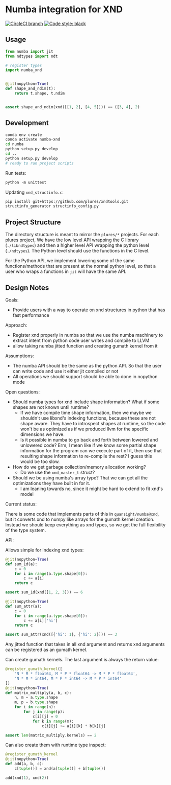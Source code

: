 # Numba integration for XND

[![CircleCI branch](https://img.shields.io/circleci/project/github/Quansight/numba-xnd/master.svg)](https://circleci.com/gh/Quansight/workflows/numba-xnd/tree/master) [![Code style: black](https://img.shields.io/badge/code%20style-black-000000.svg)](https://github.com/ambv/black)

## Usage

```python
from numba import jit
from ndtypes import ndt

# register types
import numba_xnd


@jit(nopython=True)
def shape_and_ndim(t):
    return t.shape, t.ndim


assert shape_and_ndim(xnd([[1, 2], [4, 5]])) == ([3, 4], 2)
```

## Development

```bash
conda env create
conda activate numba-xnd
cd numba
python setup.py develop
cd ..
python setup.py develop
# ready to run project scripts
```

Run tests:

```python
python -m unittest
```

Updating `xnd_structinfo.c`:

```bash
pip install git+https://github.com/plures/xndtools.git
structinfo_generator structinfo_config.py
```

## Project Structure

The directory structure is meant to mirror the `plures/*` projects. For each plures project,
We have the low level API wrapping the C library (`./libndtypes`) and then a higher level API
wrapping the python level (`./ndtypes`). The Python level should use the functions
in the C level.

For the Python API, we implement lowering some of the same functions/methods that are present at the normal python level, so that a user who wraps a functions in `jit` will have the same API.

## Design Notes

Goals:

- Provide users with a way to operate on xnd structures in python that has fast performance

Approach:

- Register xnd properly in numba so that we use the numba machinery to extract intent from python code user writes and compile to LLVM
- allow taking numba jitted function and creating gumath kernel from it

Assumptions:

- The numba API should be the same as the python API. So that the user can write code and use
  it either jit compiled or not
- All operations we should support should be able to done in nopython mode

Open questions:

- Should numba types for xnd include shape information? What if some shapes are not known until runtime?
  - If we have compile time shape information, then we maybe we shouldn't use libxnd's indexing functions, because these are not shape aware.
    They have to introspect shapes at runtime, so the code won't be as optimized as if we produced llvm for the specific dimensions we have.
  - Is it possible in numba to go back and forth between lowered and unlowered code? Erm, I mean like if we know some partial shape information for the program
    can we execute part of it, then use that resulting shape information to re-compile the rest? I guess this would be too slow.
- How do we get garbage collection/memory allocation working?
  - Do we use the `xnd_master_t` struct?
- Should we be using numba's array type? That we can get all the optimizations they have built in for it.
  - I am leaning towards no, since it might be hard to extend to fit xnd's model

Current status:

There is some code that implements parts of this in `quansight/numba@xnd`, but it converts xnd to numpy like arrays
for the gumath kernel creation. Instead we should keep everything as xnd types, so we get the full flexibility of the type system.

API:

Allows simple for indexing xnd types:

```python
@jit(nopython=True)
def sum_1d(a):
    c = 0
    for i in range(a.type.shape[0]):
        c += a[i]
    return c

assert sum_1d(xnd([1, 2, 3])) == 6

@jit(nopython=True)
def sum_attr(a):
    c = 0
    for i in range(a.type.shape[0]):
        c += a[i]['hi']
    return c

assert sum_attr(xnd([{'hi': 1}, {'hi': 2}])) == 3
```

Any jitted function that takes in all xnd argument and returns xnd arguments
can be registered as an gumath kernel.

Can create gumath kernels. The last argument is always the return value:

```python
@register_gumath_kernel([
    'N * M * float64, M * P * float64 -> M * P * float64',
    'N * M * int64, M * P * int64 -> M * P * int64'
])
@jit(nopython=True)
def matrix_multiply(a, b, c):
    n, m = a.type.shape
    m, p = b.type.shape
    for i in range(n):
        for j in range(p):
            c[i][j] = 0
            for k in range(m):
                c[i][j] += a[i][k] * b[k][j]

assert len(matrix_multiply.kernels) == 2
```

Can also create them with runtime type inspect:

```python
@register_gumath_kernel
@jit(nopython=True)
def add(a, b, c):
    c[tuple()] = xnd(a[tuple()] + b[tuple()]

add(xnd(1), xnd(2))
```

